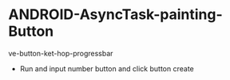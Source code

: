 # ANDROID-AsyncTask-painting-Button
ve-button-ket-hop-progressbar
- Run and input number button and click button create
